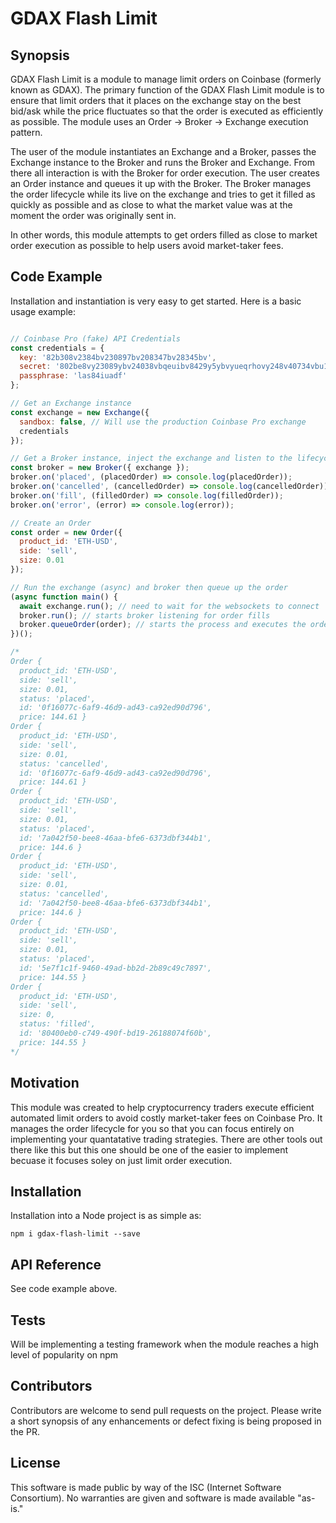 # GDAX Flash Limit

## Synopsis

GDAX Flash Limit is a module to manage limit orders on Coinbase (formerly known as GDAX).  The primary function of the GDAX Flash Limit module is to ensure that limit orders that it places on the exchange stay on the best bid/ask while the price fluctuates so that the order is executed as efficiently as possible.  The module uses an Order -> Broker -> Exchange execution pattern.

The user of the module instantiates an Exchange and a Broker, passes the Exchange instance to the Broker and runs the Broker and Exchange.  From there all interaction is with the Broker for order execution.  The user creates an Order instance and queues it up with the Broker.  The Broker manages the order lifecycle while its live on the exchange and tries to get it filled as quickly as possible and as close to what the market value was at the moment the order was originally sent in.  

In other words, this module attempts to get orders filled as close to market order execution as possible to help users avoid market-taker fees.                                                                  

## Code Example

Installation and instantiation is very easy to get started.  Here is a basic usage example:

```js

// Coinbase Pro (fake) API Credentials
const credentials = {
  key: '82b308v2384bv230897bv208347bv28345bv',
  secret: '802be8vy23089ybv24038vbqeuibv8429y5ybvyueqrhovy248v40734vbu103uvb938v/3v1==',
  passphrase: 'las84iuadf'
};

// Get an Exchange instance
const exchange = new Exchange({
  sandbox: false, // Will use the production Coinbase Pro exchange
  credentials
});

// Get a Broker instance, inject the exchange and listen to the lifecycle events
const broker = new Broker({ exchange });
broker.on('placed', (placedOrder) => console.log(placedOrder));
broker.on('cancelled', (cancelledOrder) => console.log(cancelledOrder));
broker.on('fill', (filledOrder) => console.log(filledOrder));
broker.on('error', (error) => console.log(error));

// Create an Order
const order = new Order({
  product_id: 'ETH-USD',
  side: 'sell',
  size: 0.01
});

// Run the exchange (async) and broker then queue up the order 
(async function main() {
  await exchange.run(); // need to wait for the websockets to connect
  broker.run(); // starts broker listening for order fills
  broker.queueOrder(order); // starts the process and executes the orders
})();

/*
Order {
  product_id: 'ETH-USD',
  side: 'sell',
  size: 0.01,
  status: 'placed',
  id: '0f16077c-6af9-46d9-ad43-ca92ed90d796',
  price: 144.61 }
Order {
  product_id: 'ETH-USD',
  side: 'sell',
  size: 0.01,
  status: 'cancelled',
  id: '0f16077c-6af9-46d9-ad43-ca92ed90d796',
  price: 144.61 }
Order {
  product_id: 'ETH-USD',
  side: 'sell',
  size: 0.01,
  status: 'placed',
  id: '7a042f50-bee8-46aa-bfe6-6373dbf344b1',
  price: 144.6 }
Order {
  product_id: 'ETH-USD',
  side: 'sell',
  size: 0.01,
  status: 'cancelled',
  id: '7a042f50-bee8-46aa-bfe6-6373dbf344b1',
  price: 144.6 }
Order {
  product_id: 'ETH-USD',
  side: 'sell',
  size: 0.01,
  status: 'placed',
  id: '5e7f1c1f-9460-49ad-bb2d-2b89c49c7897',
  price: 144.55 }
Order {
  product_id: 'ETH-USD',
  side: 'sell',
  size: 0,
  status: 'filled',
  id: '80400eb0-c749-490f-bd19-26188074f60b',
  price: 144.55 }
*/
```

## Motivation

This module was created to help cryptocurrency traders execute efficient automated limit orders to avoid costly market-taker fees on Coinbase Pro.  It manages the order lifecycle for you so that you can focus entirely on implementing your quantatative trading strategies.  There are other tools out there like this but this one should be one of the easier to implement becuase it focuses soley on just limit order execution. 

## Installation

Installation into a Node project is as simple as:

```shell
npm i gdax-flash-limit --save
```

## API Reference

See code example above.

## Tests

Will be implementing a testing framework when the module reaches a high level of popularity on npm

## Contributors

Contributors are welcome to send pull requests on the project.  Please write a short synopsis of any enhancements or defect fixing is being proposed in the PR.

## License

This software is made public by way of the ISC (Internet Software Consortium).  No warranties are given and software is made available "as-is."